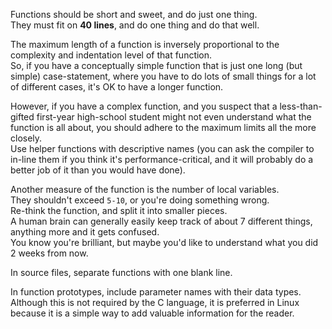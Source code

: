 Functions should be short and sweet, and do just one thing.  
They must fit on **40 lines**, and do one thing and do that well.

The maximum length of a function is inversely proportional to the complexity and indentation level of that function.  
So, if you have a conceptually simple function that is just one long (but simple) case-statement, where you have to do lots of small things for a lot of different cases, it's OK to have a longer function.

However, if you have a complex function, and you suspect that a less-than-gifted first-year high-school student might not even understand what the function is all about, you should adhere to the maximum limits all the more closely.  
Use helper functions with descriptive names (you can ask the compiler to in-line them if you think it's performance-critical, and it will probably do a better job of it than you would have done).

Another measure of the function is the number of local variables.  
They shouldn't exceed `5-10`, or you're doing something wrong.  
Re-think the function, and split it into smaller pieces.  
A human brain can generally easily keep track of about 7 different things, anything more and it gets confused.  
You know you're brilliant, but maybe you'd like to understand what you did 2 weeks from now.

In source files, separate functions with one blank line.  

In function prototypes, include parameter names with their data types.
Although this is not required by the C language, it is preferred in Linux because it is a simple way to add valuable information for the reader.